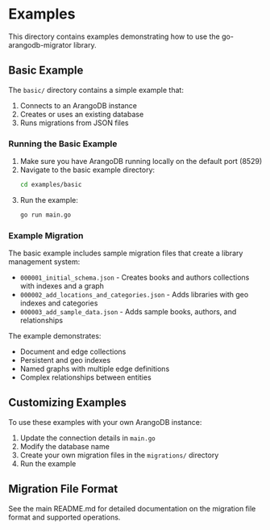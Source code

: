 # Examples

This directory contains examples demonstrating how to use the go-arangodb-migrator library.

## Basic Example

The `basic/` directory contains a simple example that:

1. Connects to an ArangoDB instance
2. Creates or uses an existing database
3. Runs migrations from JSON files

### Running the Basic Example

1. Make sure you have ArangoDB running locally on the default port (8529)
2. Navigate to the basic example directory:
   ```bash
   cd examples/basic
   ```
3. Run the example:
   ```bash
   go run main.go
   ```

### Example Migration

The basic example includes sample migration files that create a library management system:
- `000001_initial_schema.json` - Creates books and authors collections with indexes and a graph
- `000002_add_locations_and_categories.json` - Adds libraries with geo indexes and categories
- `000003_add_sample_data.json` - Adds sample books, authors, and relationships

The example demonstrates:
- Document and edge collections
- Persistent and geo indexes
- Named graphs with multiple edge definitions
- Complex relationships between entities

## Customizing Examples

To use these examples with your own ArangoDB instance:

1. Update the connection details in `main.go`
2. Modify the database name
3. Create your own migration files in the `migrations/` directory
4. Run the example

## Migration File Format

See the main README.md for detailed documentation on the migration file format and supported operations. 